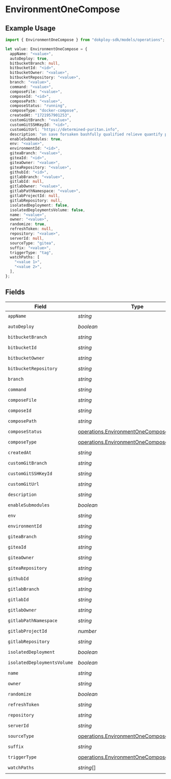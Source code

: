 # EnvironmentOneCompose

## Example Usage

```typescript
import { EnvironmentOneCompose } from "dokploy-sdk/models/operations";

let value: EnvironmentOneCompose = {
  appName: "<value>",
  autoDeploy: true,
  bitbucketBranch: null,
  bitbucketId: "<id>",
  bitbucketOwner: "<value>",
  bitbucketRepository: "<value>",
  branch: "<value>",
  command: "<value>",
  composeFile: "<value>",
  composeId: "<id>",
  composePath: "<value>",
  composeStatus: "running",
  composeType: "docker-compose",
  createdAt: "1721957901253",
  customGitBranch: "<value>",
  customGitSSHKeyId: "<id>",
  customGitUrl: "https://determined-puritan.info",
  description: "on save forsaken bashfully qualified relieve quantify polished",
  enableSubmodules: true,
  env: "<value>",
  environmentId: "<id>",
  giteaBranch: "<value>",
  giteaId: "<id>",
  giteaOwner: "<value>",
  giteaRepository: "<value>",
  githubId: "<id>",
  gitlabBranch: "<value>",
  gitlabId: null,
  gitlabOwner: "<value>",
  gitlabPathNamespace: "<value>",
  gitlabProjectId: null,
  gitlabRepository: null,
  isolatedDeployment: false,
  isolatedDeploymentsVolume: false,
  name: "<value>",
  owner: "<value>",
  randomize: true,
  refreshToken: null,
  repository: "<value>",
  serverId: null,
  sourceType: "gitea",
  suffix: "<value>",
  triggerType: "tag",
  watchPaths: [
    "<value 1>",
    "<value 2>",
  ],
};
```

## Fields

| Field                                                                                                      | Type                                                                                                       | Required                                                                                                   | Description                                                                                                |
| ---------------------------------------------------------------------------------------------------------- | ---------------------------------------------------------------------------------------------------------- | ---------------------------------------------------------------------------------------------------------- | ---------------------------------------------------------------------------------------------------------- |
| `appName`                                                                                                  | *string*                                                                                                   | :heavy_check_mark:                                                                                         | N/A                                                                                                        |
| `autoDeploy`                                                                                               | *boolean*                                                                                                  | :heavy_check_mark:                                                                                         | N/A                                                                                                        |
| `bitbucketBranch`                                                                                          | *string*                                                                                                   | :heavy_check_mark:                                                                                         | N/A                                                                                                        |
| `bitbucketId`                                                                                              | *string*                                                                                                   | :heavy_check_mark:                                                                                         | N/A                                                                                                        |
| `bitbucketOwner`                                                                                           | *string*                                                                                                   | :heavy_check_mark:                                                                                         | N/A                                                                                                        |
| `bitbucketRepository`                                                                                      | *string*                                                                                                   | :heavy_check_mark:                                                                                         | N/A                                                                                                        |
| `branch`                                                                                                   | *string*                                                                                                   | :heavy_check_mark:                                                                                         | N/A                                                                                                        |
| `command`                                                                                                  | *string*                                                                                                   | :heavy_check_mark:                                                                                         | N/A                                                                                                        |
| `composeFile`                                                                                              | *string*                                                                                                   | :heavy_check_mark:                                                                                         | N/A                                                                                                        |
| `composeId`                                                                                                | *string*                                                                                                   | :heavy_check_mark:                                                                                         | N/A                                                                                                        |
| `composePath`                                                                                              | *string*                                                                                                   | :heavy_check_mark:                                                                                         | N/A                                                                                                        |
| `composeStatus`                                                                                            | [operations.EnvironmentOneComposeStatus](../../models/operations/environmentonecomposestatus.md)           | :heavy_check_mark:                                                                                         | N/A                                                                                                        |
| `composeType`                                                                                              | [operations.EnvironmentOneComposeType](../../models/operations/environmentonecomposetype.md)               | :heavy_check_mark:                                                                                         | N/A                                                                                                        |
| `createdAt`                                                                                                | *string*                                                                                                   | :heavy_check_mark:                                                                                         | N/A                                                                                                        |
| `customGitBranch`                                                                                          | *string*                                                                                                   | :heavy_check_mark:                                                                                         | N/A                                                                                                        |
| `customGitSSHKeyId`                                                                                        | *string*                                                                                                   | :heavy_check_mark:                                                                                         | N/A                                                                                                        |
| `customGitUrl`                                                                                             | *string*                                                                                                   | :heavy_check_mark:                                                                                         | N/A                                                                                                        |
| `description`                                                                                              | *string*                                                                                                   | :heavy_check_mark:                                                                                         | N/A                                                                                                        |
| `enableSubmodules`                                                                                         | *boolean*                                                                                                  | :heavy_check_mark:                                                                                         | N/A                                                                                                        |
| `env`                                                                                                      | *string*                                                                                                   | :heavy_check_mark:                                                                                         | N/A                                                                                                        |
| `environmentId`                                                                                            | *string*                                                                                                   | :heavy_check_mark:                                                                                         | N/A                                                                                                        |
| `giteaBranch`                                                                                              | *string*                                                                                                   | :heavy_check_mark:                                                                                         | N/A                                                                                                        |
| `giteaId`                                                                                                  | *string*                                                                                                   | :heavy_check_mark:                                                                                         | N/A                                                                                                        |
| `giteaOwner`                                                                                               | *string*                                                                                                   | :heavy_check_mark:                                                                                         | N/A                                                                                                        |
| `giteaRepository`                                                                                          | *string*                                                                                                   | :heavy_check_mark:                                                                                         | N/A                                                                                                        |
| `githubId`                                                                                                 | *string*                                                                                                   | :heavy_check_mark:                                                                                         | N/A                                                                                                        |
| `gitlabBranch`                                                                                             | *string*                                                                                                   | :heavy_check_mark:                                                                                         | N/A                                                                                                        |
| `gitlabId`                                                                                                 | *string*                                                                                                   | :heavy_check_mark:                                                                                         | N/A                                                                                                        |
| `gitlabOwner`                                                                                              | *string*                                                                                                   | :heavy_check_mark:                                                                                         | N/A                                                                                                        |
| `gitlabPathNamespace`                                                                                      | *string*                                                                                                   | :heavy_check_mark:                                                                                         | N/A                                                                                                        |
| `gitlabProjectId`                                                                                          | *number*                                                                                                   | :heavy_check_mark:                                                                                         | N/A                                                                                                        |
| `gitlabRepository`                                                                                         | *string*                                                                                                   | :heavy_check_mark:                                                                                         | N/A                                                                                                        |
| `isolatedDeployment`                                                                                       | *boolean*                                                                                                  | :heavy_check_mark:                                                                                         | N/A                                                                                                        |
| `isolatedDeploymentsVolume`                                                                                | *boolean*                                                                                                  | :heavy_check_mark:                                                                                         | N/A                                                                                                        |
| `name`                                                                                                     | *string*                                                                                                   | :heavy_check_mark:                                                                                         | N/A                                                                                                        |
| `owner`                                                                                                    | *string*                                                                                                   | :heavy_check_mark:                                                                                         | N/A                                                                                                        |
| `randomize`                                                                                                | *boolean*                                                                                                  | :heavy_check_mark:                                                                                         | N/A                                                                                                        |
| `refreshToken`                                                                                             | *string*                                                                                                   | :heavy_check_mark:                                                                                         | N/A                                                                                                        |
| `repository`                                                                                               | *string*                                                                                                   | :heavy_check_mark:                                                                                         | N/A                                                                                                        |
| `serverId`                                                                                                 | *string*                                                                                                   | :heavy_check_mark:                                                                                         | N/A                                                                                                        |
| `sourceType`                                                                                               | [operations.EnvironmentOneComposeSourceType](../../models/operations/environmentonecomposesourcetype.md)   | :heavy_check_mark:                                                                                         | N/A                                                                                                        |
| `suffix`                                                                                                   | *string*                                                                                                   | :heavy_check_mark:                                                                                         | N/A                                                                                                        |
| `triggerType`                                                                                              | [operations.EnvironmentOneComposeTriggerType](../../models/operations/environmentonecomposetriggertype.md) | :heavy_check_mark:                                                                                         | N/A                                                                                                        |
| `watchPaths`                                                                                               | *string*[]                                                                                                 | :heavy_check_mark:                                                                                         | N/A                                                                                                        |